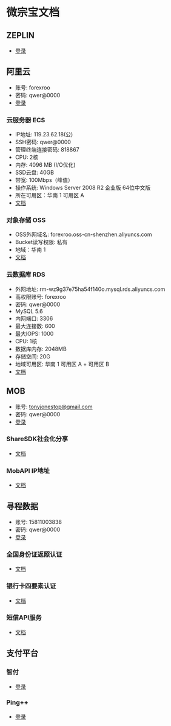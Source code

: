 # 微宗宝文档

## ZEPLIN
* [登录](https://app.zeplin.io/login.html)

## 阿里云
* 账号: forexroo
* 密码: qwer@0000
* [登录](https://account.aliyun.com/login/login.htm)

### 云服务器 ECS
* IP地址: 119.23.62.18(公)
* SSH密码: qwer@0000
* 管理终端连接密码: 818867
* CPU: 2核
* 内存: 4096 MB (I/O优化)
* SSD云盘: 40GB 
* 带宽: 100Mbps（峰值）
* 操作系统:  Windows Server 2008 R2 企业版 64位中文版
* 所在可用区：华南 1 可用区 A
* [文档](https://help.aliyun.com/product/25365.html?spm=5176.750001.2.1.JEAjS4)

### 对象存储 OSS
* OSS外网域名: forexroo.oss-cn-shenzhen.aliyuncs.com
* Bucket读写权限: 私有
* 地域：华南 1
* [文档](https://help.aliyun.com/product/31815.html?spm=5176.750001.2.6.IJA4Kp)

### 云数据库 RDS
* 外网地址: rm-wz9g37e75ha54f140o.mysql.rds.aliyuncs.com
* 高权限账号: forexroo
* 密码: qwer@0000
* MySQL 5.6
* 内网端口: 3306
* 最大连接数: 600
* 最大IOPS: 1000
* CPU: 1核
* 数据库内存: 2048MB
* 存储空间: 20G
* 地域可用区: 华南 1 可用区 A + 可用区 B
* [文档](https://help.aliyun.com/product/26090.html?spm=5176.750001.2.16.8ImS8W)

## MOB
* 账号: tonyjonestop@gmail.com
* 密码: qwer@0000
* [登录](http://www.mob.com/developer/login)

### ShareSDK社会化分享
* [文档](http://wiki.mob.com/android_快速集成指南/)

### MobAPI IP地址
* [文档](http://wiki.mob.com/api-android/)

## 寻程数据
* 账号: 15811003838
* 密码: qwer@0000
* [登录](http://www.apistore.cn/user/Login)

### 全国身份证返照认证
* [文档](http://www.apistore.cn/data/2)

### 银行卡四要素认证
* [文档](http://www.apistore.cn/data/6)

### 短信API服务
* [文档](http://www.apistore.cn/data/88)

## 支付平台

### 智付
* [登录](https://merchants.dinpay.com/merchantUserLogin)

### Ping++
* [登录](https://dashboard.pingxx.com/login)







